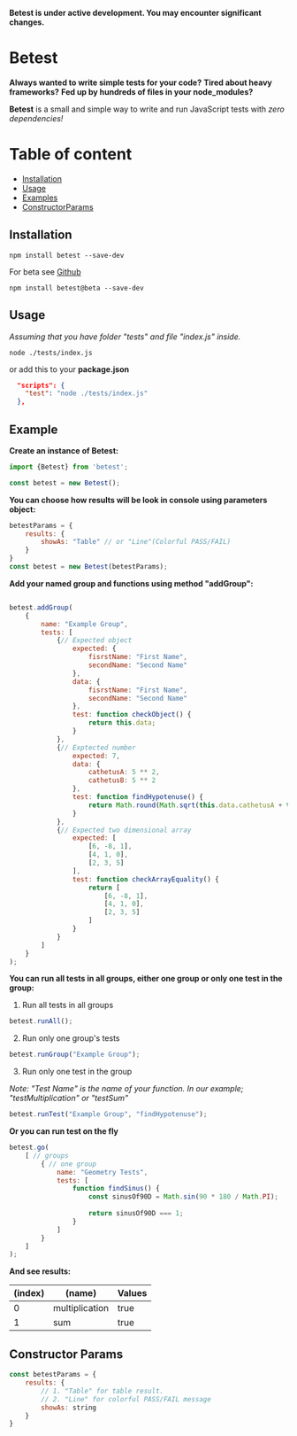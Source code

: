 **Betest is under active development. You may encounter significant changes.**

# Betest

**Always wanted to write simple tests for your code?**
**Tired about heavy frameworks?**
**Fed up by hundreds of files in your node_modules?**


**Betest** is a small and simple way to write and run JavaScript tests with *zero dependencies!*


# Table of content
- [Installation](#installation)
- [Usage](#usage)
- [Examples](#example)
- [ConstructorParams](#constructor-params)

## Installation
```console
npm install betest --save-dev
```
For beta see [Github](https://github.com/AntonOnyshch/betest/tree/2.0.0-beta.1) 
```console
npm install betest@beta --save-dev
```

## Usage

*Assuming that you have folder "tests" and file "index.js" inside.*

```console
node ./tests/index.js
```

or add this to your **package.json**

```json
  "scripts": {
    "test": "node ./tests/index.js"
  },
```

## Example

**Create an instance of Betest:**
```javascript
import {Betest} from 'betest';

const betest = new Betest();
```

**You can choose how results will be look in console using parameters object:**
```javascript
betestParams = {
    results: {
        showAs: "Table" // or "Line"(Colorful PASS/FAIL)
    }
}
const betest = new Betest(betestParams);
```

**Add your named group and functions using method "addGroup":**
```javascript

betest.addGroup(
    { 
        name: "Example Group", 
        tests: [
            {// Expected object
                expected: {
                    fisrstName: "First Name",
                    secondName: "Second Name"
                },
                data: {
                    fisrstName: "First Name",
                    secondName: "Second Name"
                },
                test: function checkObject() {
                    return this.data;
                }
            },
            {// Exptected number
                expected: 7,
                data: {
                    cathetusA: 5 ** 2,
                    cathetusB: 5 ** 2
                },
                test: function findHypotenuse() {
                    return Math.round(Math.sqrt(this.data.cathetusA + this.data.cathetusB));
                }
            },
            {// Expected two dimensional array
                expected: [
                    [6, -8, 1],
                    [4, 1, 0],
                    [2, 3, 5]
                ],
                test: function checkArrayEquality() {
                    return [
                        [6, -8, 1],
                        [4, 1, 0],
                        [2, 3, 5]
                    ]
                }
            }
        ]
    }
);
```

**You can run all tests in all groups, either one group or only one test in the group:**
1. Run all tests in all groups
```javascript
betest.runAll();
```
2. Run only one group's tests
```javascript
betest.runGroup("Example Group");
```
3. Run only one test in the group

*Note: "Test Name" is the name of your function. In our example; "testMultiplication" or "testSum"*
```javascript
betest.runTest("Example Group", "findHypotenuse");
```

**Or you can run test on the fly**
```javascript
betest.go(
    [ // groups
        { // one group
            name: "Geometry Tests",
            tests: [
                function findSinus() {
                    const sinusOf90D = Math.sin(90 * 180 / Math.PI);
 
                    return sinusOf90D === 1;
                }
            ]
        }
    ]
);
```

**And see results:**

|(index)|   (name)           | Values     |
|-------| -------------------| -----------|
|    0  | multiplication | true       |
|    1  | sum            | true       |


## Constructor Params

```javascript
const betestParams = {
    results: {
        // 1. "Table" for table result.
        // 2. "Line" for colorful PASS/FAIL message
        showAs: string
    }
}
```